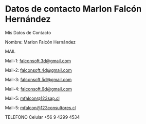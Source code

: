 # Datos de contacto Marlon Falcón Hernández
Mis Datos de Contacto 

Nombre: Marlon Falcón Hernández

MAIL

Mail-1: falconsoft.3d@gmail.com

Mail-2: falconsoft.4d@gmail.com

Mail-3: falconsoft.5d@gmail.com

Mail-4: falconsoft.6d@gmail.com

Mail-5: mfalcon@123sap.cl

Mail-5: mfalcon@123consultores.cl

TELEFONO
Celular +56 9 4299 4534




